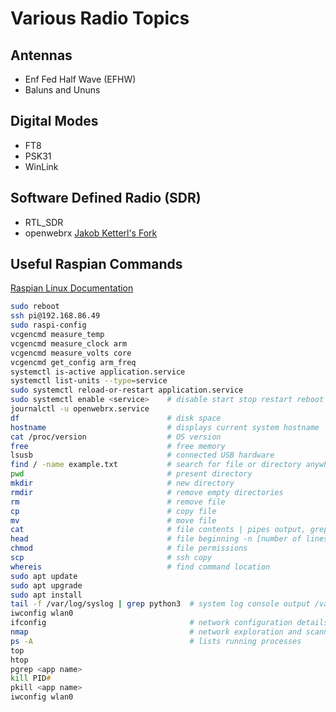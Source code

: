# Various Radio Topics  
  
## Antennas

- Enf Fed Half Wave (EFHW)
- Baluns and Ununs

## Digital Modes

- FT8
- PSK31
- WinLink

## Software Defined Radio (SDR)

- RTL_SDR
- openwebrx [Jakob Ketterl's Fork](https://github.com/jketterl/openwebrx)
  
## Useful Raspian Commands  
  
[Raspian Linux Documentation](https://www.raspberrypi.org/documentation/linux/)  
  
```zsh  
sudo reboot
ssh pi@192.168.86.49
sudo raspi-config
vcgencmd measure_temp
vcgencmd measure_clock arm
vcgencmd measure_volts core
vcgencmd get_config arm_freq
systemctl is-active application.service
systemctl list-units --type=service
sudo systemctl reload-or-restart application.service
sudo systemctl enable <service>    # disable start stop restart reboot
journalctl -u openwebrx.service  
df                                 # disk space
hostname                           # displays current system hostname
cat /proc/version                  # OS version
free                               # free memory
lsusb                              # connected USB hardware
find / -name example.txt           # search for file or directory anywhere
pwd                                # present directory
mkdir                              # new directory
rmdir                              # remove empty directories
rm                                 # remove file
cp                                 # copy file
mv                                 # move file
cat                                # file contents | pipes output, grep "search" *.txt
head                               # file beginning -n [number of lines]
chmod                              # file permissions
scp                                # ssh copy
whereis                            # find command location
sudo apt update
sudo apt upgrade
sudo apt install
tail -f /var/log/syslog | grep python3  # system log console output /var/log/syslog
iwconfig wlan0  
ifconfig                                # network configuration details  
nmap                                    # network exploration and scanning tool  
ps -A                                   # lists running processes  
top
htop  
pgrep <app name>  
kill PID#  
pkill <app name>  
iwconfig wlan0  
```  
  